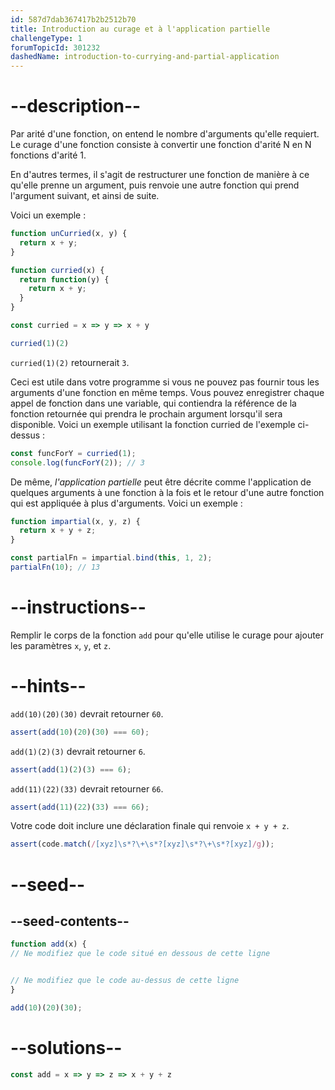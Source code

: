 ```yaml
---
id: 587d7dab367417b2b2512b70
title: Introduction au curage et à l'application partielle
challengeType: 1
forumTopicId: 301232
dashedName: introduction-to-currying-and-partial-application
---
```


# --description--

Par arité d'une fonction, on entend le nombre d'arguments qu'elle requiert. Le curage d'une fonction consiste à convertir une fonction d'arité N en N fonctions d'arité 1.

En d'autres termes, il s'agit de restructurer une fonction de manière à ce qu'elle prenne un argument, puis renvoie une autre fonction qui prend l'argument suivant, et ainsi de suite.

Voici un exemple :

```js
function unCurried(x, y) {
  return x + y;
}

function curried(x) {
  return function(y) {
    return x + y;
  }
}

const curried = x => y => x + y

curried(1)(2)
```

`curried(1)(2)` retournerait `3`.

Ceci est utile dans votre programme si vous ne pouvez pas fournir tous les arguments d'une fonction en même temps. Vous pouvez enregistrer chaque appel de fonction dans une variable, qui contiendra la référence de la fonction retournée qui prendra le prochain argument lorsqu'il sera disponible. Voici un exemple utilisant la fonction curried de l'exemple ci-dessus :

```js
const funcForY = curried(1);
console.log(funcForY(2)); // 3
```

De même, <dfn>l'application partielle</dfn> peut être décrite comme l'application de quelques arguments à une fonction à la fois et le retour d'une autre fonction qui est appliquée à plus d'arguments. Voici un exemple :

```js
function impartial(x, y, z) {
  return x + y + z;
}

const partialFn = impartial.bind(this, 1, 2);
partialFn(10); // 13
```

# --instructions--

Remplir le corps de la fonction `add` pour qu'elle utilise le curage pour ajouter les paramètres `x`, `y`, et `z`.

# --hints--

`add(10)(20)(30)` devrait retourner `60`.

```js
assert(add(10)(20)(30) === 60);
```

`add(1)(2)(3)` devrait retourner `6`.

```js
assert(add(1)(2)(3) === 6);
```

`add(11)(22)(33)` devrait retourner `66`.

```js
assert(add(11)(22)(33) === 66);
```

Votre code doit inclure une déclaration finale qui renvoie `x + y + z`.

```js
assert(code.match(/[xyz]\s*?\+\s*?[xyz]\s*?\+\s*?[xyz]/g));
```

# --seed--

## --seed-contents--

```js
function add(x) {
// Ne modifiez que le code situé en dessous de cette ligne


// Ne modifiez que le code au-dessus de cette ligne
}

add(10)(20)(30);
```

# --solutions--

```js
const add = x => y => z => x + y + z
```
